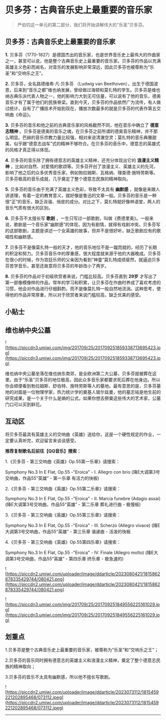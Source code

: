 # 贝多芬：古典音乐史上最重要的音乐家

> 严伯钧这一单元的第二部分，我们将开始讲解伟大的“乐圣”贝多芬。

## 贝多芬：古典音乐史上最重要的音乐家

 **1.** 贝多芬（1770-1827）是德国杰出的音乐家，也是世界音乐史上最伟大的作曲家之一，甚至可以说，他是整个古典音乐史上最重要的音乐家。贝多芬的作品以充满英雄主义色彩而闻名，对音乐的发展影响非常深远，因此贝多芬也被尊称为“乐圣”和“交响乐之王”。

 **2.** 贝多芬，全名路德维希·凡·贝多芬 （Ludwig van Beethoven），出生于德国波恩，后来到“音乐之都”维也纳发展，曾经做过海顿和莫扎特的学生。贝多芬是维也纳古典乐派代表人物之一，他的影响力大到无可估量，可以说有了他的音乐，德奥音乐才有了属于他们的民族脊梁。直到今天，贝多芬的作品依然广为流传，有人做过统计，自有了广播技术开始到现在，播放次数最多的就是贝多芬的代表作第五交响曲《命运》。

 **3.** 贝多芬的音乐和他之前的古典音乐家的风格截然不同，他在音乐中确立了 **德意志精神** 。贝多芬是德奥的音乐之魂，在贝多芬之前所谓的德奥音乐精神，并不那么明显。巴赫的音乐宗教力量比较强，相对来说清澈空灵；莫扎特的音乐典雅甜美，似乎跟“德意志战车”式的精神不够符合。在贝多芬的音乐中，德意志的英雄式的风格才真正得以体现。

 **4.** 贝多芬的音乐除了拥有德意志的英雄主义精神，还充分体现出它的 **浪漫主义精神** ，比如对自然、对爱情的歌颂等。贝多芬开创了浪漫主义、英雄主义的先河，影响了他之后的众多优秀音乐家，例如勃拉姆斯、瓦格纳、理查德·施特劳斯等。贝多芬极高的音乐成就，几乎奠定了整个德意志民族的精神取向。

 **5.** 贝多芬的音乐由于充满了英雄主义色彩，导致不太具有 **幽默感** ，就像是来跟人讲道理，有着一定的教育意义，就好像是鲁迅的文章一般。贝多芬的音乐是一种很“正”的音乐，缺乏诙谐、俏皮的成分。对比之下，莫扎特就好像林语堂，两人的音乐气质有很大的区别。

 **6.** 贝多芬不太擅长写 **歌剧** ，一生只写过一部歌剧，叫做《费德里奥》。一般来说，歌剧是一个音乐家“幽默感”的体现，因为有剧情，就得有戏剧冲突。贝多芬写的这部歌剧，主题是讲述一个女英雄的故事，但并不是很好听，缺乏歌剧应有的歌唱性和幽默感。

 **7.** 贝多芬不是像莫扎特一般的天才，他的音乐地位不是一蹴而就的，经历了长期的积淀和努力。贝多芬音乐中的厚重感，很大程度就来源于他的大器晚成。贝多芬在很小的时候，作为宫廷乐师的父亲因为看到“神童”莫扎特成绩斐然，就逼迫贝多芬苦学音乐，甚至还故意将贝多芬的年龄改小了两岁。

 **8.** 贝多芬的作品对于初级欣赏者来说，门槛比较高。贝多芬直到 **29岁** 才写出了第一部像模像样的作品，常年的学习和积累，让贝多芬在作曲时养成了喜欢考虑的习惯，他会对作品进行仔细斟酌，而不是像莫扎特一般自然地流淌。这种思考，使得他的作品非常厚重，所以对于欣赏者来说门槛较高，缺乏优美的感受。

## 小贴士

## 维也纳中央公墓

![https://piccdn3.umiwi.com/img/201709/25/201709251859338713695423.jpg](https://piccdn3.umiwi.com/img/201709/25/201709251859338713695423.jpg)

维也纳中央公墓坐落在维也纳东南郊，是全欧洲第二大公墓，贝多芬就被葬在这里。由于“乐圣”贝多芬的地位极高，因此众多音乐家都要求死后葬在他身边。所以你会顺便看到勃拉姆斯、舒伯特、施特劳斯等人的墓地。最有意思的是，贝多芬墓地的对面是一位物理学家，热力统计学的奠基人玻尔兹曼，他的墓志铭是他生前的研究成果，是一个关于什么是熵的公式。如果你想去祭奠这些伟大的艺术家，公墓门口可以买到鲜花。

## 互动区

将贝多芬最具有英雄主义的交响曲《英雄》送给你，这是一个硬性规定的作业，一定要认真听完，欢迎留言来谈谈感受。

 **推荐复制歌名后前往【QQ音乐】搜索：**

1.《贝多芬 - 第三交响曲《英雄》Op.55第一乐章》请搜索：

Symphony No.3 In E Flat, Op.55 -"Eroica" - I. Allegro con brio (降E大调第3号交响曲，作品55“英雄” - 第一乐章 有活力的快板)

2.《贝多芬 - 第三交响曲《英雄》Op.55第二乐章》请搜索：

Symphony No.3 In E Flat, Op.55 -"Eroica" - II. Marcia funebre (Adagio assai) (降E大调第3号交响曲，作品55“英雄” - 第二乐章 葬礼进行曲 - 极慢板)

3.《贝多芬 - 第三交响曲《英雄》Op.55第三乐章》请搜索：

Symphony No.3 In E Flat, Op.55 -"Eroica" - III. Scherzo (Allegro vivace) (降E大调第3号交响曲，作品55“英雄” - 第三乐章 谐谑曲 - 活泼的快板

4.《贝多芬 - 第三交响曲《英雄》Op.55第四乐章》请搜索：

Symphony No.3 In E Flat, Op.55 -"Eroica" - IV. Finale (Allegro molto) (降E大调第3号交响曲，作品55“英雄” - 第四乐章 终乐章 - 极急速的)

![https://piccdn2.umiwi.com/uploader/image/ddarticle/2023080421/1815862878335429744/080421.png](https://piccdn2.umiwi.com/uploader/image/ddarticle/2023080421/1815862878335429744/080421.png)

![https://piccdn3.umiwi.com/img/201709/25/201709251849556225161029.jpg](https://piccdn3.umiwi.com/img/201709/25/201709251849556225161029.jpg)

## 划重点

1.贝多芬是整个古典音乐史上最重要的音乐家，被尊称为“乐圣”和“交响乐之王”；

2.贝多芬的音乐同时拥有德意志的英雄主义和浪漫主义精神，奠定了整个德意志民族的精神取向；

3.贝多芬的音乐不太具有幽默感，所以他不擅长写歌剧。

![https://piccdn2.umiwi.com/uploader/image/ddarticle/2023073112/1815459221202895468/073112.jpeg](https://piccdn2.umiwi.com/uploader/image/ddarticle/2023073112/1815459221202895468/073112.jpeg)

---
